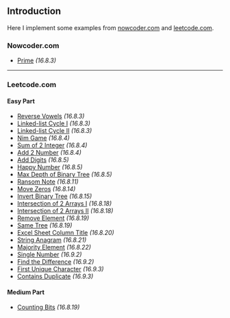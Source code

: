 ## Introduction
Here I implement some examples from [nowcoder.com](http://www.nowcoder.com/) and [leetcode.com](http://www.leetcode.com).





### Nowcoder.com
*  [Prime](https://github.com/Mindjet/Algorithm/blob/master/src/nowcoder/Prime.java)			*(16.8.3)*



-----



### Leetcode.com

#### Easy Part
* [Reverse Vowels](https://github.com/Mindjet/Algorithm/blob/master/src/leetcode/ReverseVowels.java)		*(16.8.3)*
* [Linked-list Cycle I](https://github.com/Mindjet/Algorithm/blob/master/src/leetcode/Linked_list_cycle_1.java)	*(16.8.3)*
* [Linked-list Cycle II](https://github.com/Mindjet/Algorithm/blob/master/src/leetcode/Linked_list_cycle_2.java)	*(16.8.3)*
* [Nim Game](https://github.com/Mindjet/Algorithm/blob/master/src/leetcode/Nim_game.java)		*(16.8.4)*
* [Sum of 2 Integer](https://github.com/Mindjet/Algorithm/blob/master/src/leetcode/Sum_of_2_Integer.java)	*(16.8.4)*
* [Add 2 Number](https://github.com/Mindjet/Algorithm/blob/master/src/leetcode/Add_2_Numbers.java)	*(16.8.4)*
* [Add Digits](https://github.com/Mindjet/Algorithm/blob/master/src/leetcode/Add_Digits.java)		*(16.8.5)*
* [Happy Number](https://github.com/Mindjet/Algorithm/blob/master/src/leetcode/Happy_Number.java)	*(16.8.5)*
* [Max Depth of Binary Tree](https://github.com/Mindjet/Algorithm/blob/master/src/leetcode/Max_Depth_of_Binary_Tree.java)	*(16.8.5)*
* [Ransom Note](https://github.com/Mindjet/Algorithm/blob/master/src/leetcode/Ransom_Note.java)		*(16.8.11)*
* [Move Zeros](https://github.com/Mindjet/Algorithm/blob/master/src/leetcode/Move_Zeros.java)		*(16.8.14)*
* [Invert Binary Tree](https://github.com/Mindjet/Algorithm/blob/master/src/leetcode/Invert_Binary_Tree.java)	*(16.8.15)*
* [Intersection of 2 Arrays I](https://github.com/Mindjet/Algorithm/blob/master/src/leetcode/Intersection_of_2_Arrays_1.java)	*(16.8.18)*
* [Intersection of 2 Arrays II](https://github.com/Mindjet/Algorithm/blob/master/src/leetcode/Intersection_of_2_Arrays_2.java)	*(16.8.18)*
* [Remove Element](https://github.com/Mindjet/Algorithm/blob/master/src/leetcode/Remove_Element.java)	*(16.8.19)*
* [Same Tree](https://github.com/Mindjet/Algorithm/blob/master/src/leetcode/Same_Tree.java)	*(16.8.19)*
* [Excel Sheet Column Title](https://github.com/Mindjet/Algorithm/blob/master/src/leetcode/Excel_Sheet_Column_Title.java)	*(16.8.20)*
* [String Anagram](https://github.com/Mindjet/Algorithm/blob/master/src/leetcode/String_Anagram.java)	*(16.8.21)*
* [Majority Element](https://github.com/Mindjet/Algorithm/blob/master/src/leetcode/Majority_Element.java)	*(16.8.22)*
* [Single Number](https://github.com/Mindjet/Algorithm/blob/master/src/leetcode/Single_Number.java)	*(16.9.2)*
* [Find the Difference](https://github.com/Mindjet/Algorithm/blob/master/src/leetcode/Find_the_Difference.java)	*(16.9.2)*
* [First Unique Character](https://github.com/Mindjet/Algorithm/blob/master/src/leetcode/First_Unique_Character.java)	*(16.9.3)*
* [Contains Duplicate](https://github.com/Mindjet/Algorithm/blob/master/src/leetcode/Contains_Duplicate.java)	*(16.9.3)*

#### Medium Part
* [Counting Bits](https://github.com/Mindjet/Algorithm/blob/master/src/leetcode/Counting_Bits.java)	*(16.8.19)*

